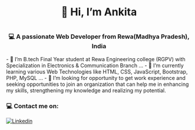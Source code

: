 <h1 align="center">🙋 Hi, I’m Ankita<h1>
<h3 align="center">💻 A passionate Web Developer from Rewa(Madhya Pradesh), India </h3>
- 👀 I’m B.tech Final Year student at Rewa Engineering college (RGPV) with Specialization in Electronics & Communication Branch ...
- 🌱 I’m currently learning various Web Technologies like HTML, CSS, JavaScript, Bootstrap, PHP, MySQL ...
- 💞️ I’m looking for opportunity to get work experience and seeking opportunities to
join an organization that can help me in enhancing my skills, strengthening my knowledge and realizing my
potential.

  
### :computer: Contact me on:
[![Linkedin](https://img.shields.io/badge/-LinkedIn-blue?style=flat&logo=Linkedin&logoColor=white)](https://www.linkedin.com/in/ankita-tiwari-59b50019b/) 

<!---
ankita19t/ankita19t is a ✨ special ✨ repository because its `README.md` (this file) appears on your GitHub profile.
You can click the Preview link to take a look at your changes.
--->
